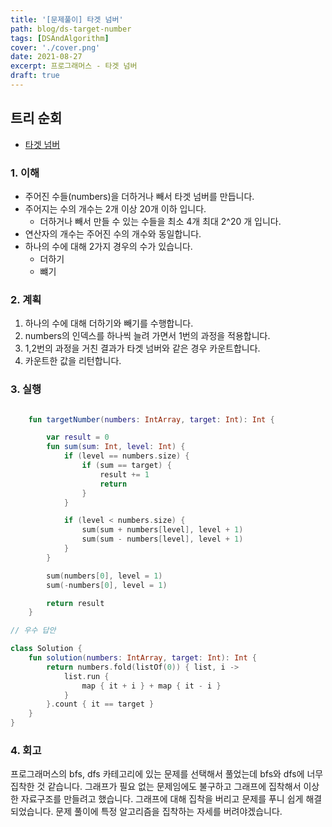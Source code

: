 ```yaml
---
title: '[문제풀이] 타겟 넘버'
path: blog/ds-target-number
tags: [DSAndAlgorithm]
cover: './cover.png'
date: 2021-08-27
excerpt: 프로그래머스 - 타겟 넘버
draft: true
---
```


## 트리 순회

- [타겟 넘버](https://programmers.co.kr/learn/courses/30/lessons/43165?language=kotlin)

### 1. 이해

- 주어진 수들(numbers)을 더하거나 빼서 타겟 넘버를 만듭니다.
- 주어지는 수의 개수는 2개 이상 20개 이하 입니다.
  - 더하거나 빼서 만들 수 있는 수들을 최소 4개 최대 2^20 개 입니다.
- 연산자의 개수는 주어진 수의 개수와 동일합니다.
- 하나의 수에 대해 2가지 경우의 수가 있습니다.
  - 더하기
  - 뺴기

### 2. 계획

1. 하나의 수에 대해 더하기와 빼기를 수행합니다.
2. numbers의 인덱스를 하나씩 늘려 가면서 1번의 과정을 적용합니다.
3. 1,2번의 과정을 거친 결과가 타겟 넘버와 같은 경우 카운트합니다.
4. 카운트한 값을 리턴합니다.

### 3. 실행

```kotlin

    fun targetNumber(numbers: IntArray, target: Int): Int {

        var result = 0
        fun sum(sum: Int, level: Int) {
            if (level == numbers.size) {
                if (sum == target) {
                    result += 1
                    return
                }
            }

            if (level < numbers.size) {
                sum(sum + numbers[level], level + 1)
                sum(sum - numbers[level], level + 1)
            }
        }

        sum(numbers[0], level = 1)
        sum(-numbers[0], level = 1)

        return result
    }

// 우수 답안

class Solution {
    fun solution(numbers: IntArray, target: Int): Int {
        return numbers.fold(listOf(0)) { list, i ->
            list.run {
                map { it + i } + map { it - i }
            }
        }.count { it == target }
    }
}

```

### 4. 회고

프로그래머스의 bfs, dfs 카테고리에 있는 문제를 선택해서 풀었는데 bfs와 dfs에 너무 집착한 것 같습니다. 그래프가 필요 없는 문제임에도 불구하고 그래프에 집착해서 이상한 자료구조를 만들려고 했습니다.
그래프에 대해 집착을 버리고 문제를 푸니 쉽게 해결되었습니다. 문제 풀이에 특정 알고리즘을 집착하는 자세를 버려야겠습니다.
